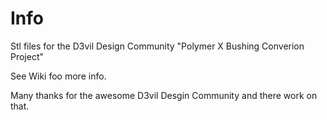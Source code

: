 # Info  

Stl files for the D3vil Design Community "Polymer X Bushing Converion Project"

See Wiki foo more info. 

Many thanks for the awesome D3vil Desgin Community and there work on that.

